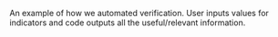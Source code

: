 An example of how we automated verification. User inputs values for indicators and code
outputs all the useful/relevant information.
